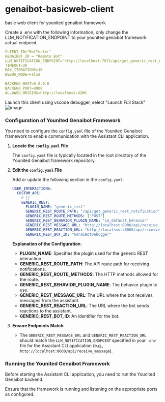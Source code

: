 # genaibot-basicweb-client
basic web client for younited genaibot framework

Create a .env with the following information, only change the LLM_NOTIFICATION_ENDPOINT to your younited genaibot framework actual endpoint.
```yaml
CLIENT_ID="BotTester"
GENAIBOT_ID = "Remote Bot"
LLM_NOTIFICATION_ENDPOINT="http://localhost:7071/api/get_generic_rest_notification"  
TIMEOUT=30  
MAX_ITERATIONS=10  
DEBUG_MODE=False  
  
BACKEND_HOST=0.0.0.0  
BACKEND_PORT=8000  
ALLOWED_ORIGINS=http://localhost:4200  
```
Launch this client using vscode debugger, select "Launch Full Stack"
![image](https://github.com/user-attachments/assets/efce2053-f5a0-41d3-afef-b3f10fdbb960)

### Configuration of Younited Genaibot Framework

You need to configure the `config.yaml` file of the Younited Genaibot framework to enable communication with the Assistant CLI application.

1. **Locate the `config.yaml` File**

   The `config.yaml` file is typically located in the root directory of the Younited Genaibot framework repository.

2. **Edit the `config.yaml` File**

   Add or update the following section in the `config.yaml`:

   ```yaml
   USER_INTERACTIONS:
     CUSTOM_API:
       # {}
       GENERIC_REST:
         PLUGIN_NAME: "generic_rest"
         GENERIC_REST_ROUTE_PATH: "/api/get_generic_rest_notification"
         GENERIC_REST_ROUTE_METHODS: ["POST"]
         GENERIC_REST_BEHAVIOR_PLUGIN_NAME: "im_default_behavior"
         GENERIC_REST_MESSAGE_URL: "http://localhost:8000/api/receive_message"
         GENERIC_REST_REACTION_URL: "http://localhost:8000/api/receive_message"
         GENERIC_REST_BOT_ID: "GenaiBotDebugger"
   ```

   **Explanation of the Configuration**:

   - **PLUGIN_NAME**: Specifies the plugin used for the generic REST interaction.
   - **GENERIC_REST_ROUTE_PATH**: The API route path for receiving notifications.
   - **GENERIC_REST_ROUTE_METHODS**: The HTTP methods allowed for the route.
   - **GENERIC_REST_BEHAVIOR_PLUGIN_NAME**: The behavior plugin to use.
   - **GENERIC_REST_MESSAGE_URL**: The URL where the bot receives messages from the assistant.
   - **GENERIC_REST_REACTION_URL**: The URL where the bot sends reactions to the assistant.
   - **GENERIC_REST_BOT_ID**: An identifier for the bot.

3. **Ensure Endpoints Match**

   - The `GENERIC_REST_MESSAGE_URL` and `GENERIC_REST_REACTION_URL` should match the `LLM_NOTIFICATION_ENDPOINT` specified in your `.env` file for the Assistant CLI application (e.g., `http://localhost:8000/api/receive_message`).

### Running the Younited Genaibot Framework

Before starting the Assistant CLI application, you need to run the Younited Genaibot backend.

Ensure that the framework is running and listening on the appropriate ports as configured.
